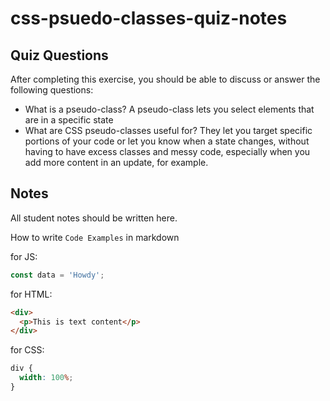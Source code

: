 # css-psuedo-classes-quiz-notes

## Quiz Questions

After completing this exercise, you should be able to discuss or answer the following questions:

- What is a pseudo-class?
  A pseudo-class lets you select elements that are in a specific state
- What are CSS pseudo-classes useful for?
  They let you target specific portions of your code or let you know when a state changes, without having to have excess classes and messy code, especially when you add more content in an update, for example.

## Notes

All student notes should be written here.

How to write `Code Examples` in markdown

for JS:

```javascript
const data = 'Howdy';
```

for HTML:

```html
<div>
  <p>This is text content</p>
</div>
```

for CSS:

```css
div {
  width: 100%;
}
```
